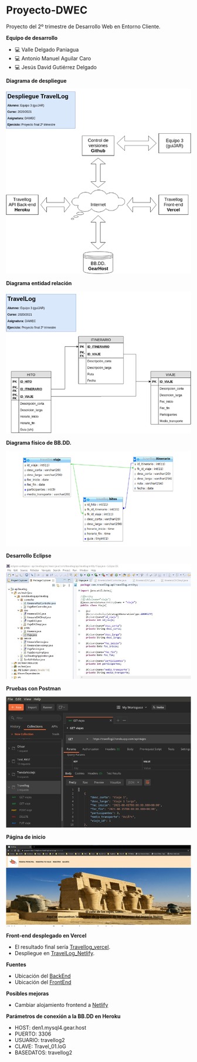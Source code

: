 # Proyecto-DWEC
Proyecto del 2º trimestre de Desarrollo Web en Entorno Cliente.

**Equipo de desarrollo**
- :computer: Valle Delgado Paniagua
- :computer: Antonio Manuel Aguilar Caro
- :computer: Jesús David Gutiérrez Delgado

**Diagrama de despliegue**

![Diagrama despliegue](/img/Despliegue2.png "Diagrama de despliegue")

**Diagrama entidad relación**

![Diagrama E/R](/img/TravelLog.png "Diagrama E/R")

**Diagrama físico de BB.DD.**

![Diagrama BB.DD.](/img/TravelLogMySql.png "Modelo físico")

**Desarrollo Eclipse**

![Desarrollo Eclipse](/img/Eclipse.png "Eclipse")

**Pruebas con Postman**

![Tests con Postman](/img/TestPostman.png "Pruebas")

**Página de inicio**

![Página de inicio](/img/Index.png "Index")

**Front-end desplegado en Vercel**

- El resultado final sería [Travellog_vercel][Travellog].
- Despliegue en [TravelLog_Netlify][TravelLog_Netlify].

[Travellog]: https://proyecto-dwec-3mkq6iovw-travel-log1.vercel.app/
[Netlify]: https://www.netlify.com/
[BackEnd]: https://github.com/antonio-aguilar/Proyecto-DWEC/tree/main/apiTravellog
[FrontEnd]: https://github.com/antonio-aguilar/Proyecto-DWEC/tree/main/Frontend
[TravelLog_Netlify]: https://admiring-snyder-e0332c.netlify.app/

**Fuentes**
- Ubicación del [BackEnd][Backend]
- Ubicación del [FrontEnd][Frontend]

**Posibles mejoras**

- Cambiar alojamiento frontend a [Netlify][Netlify]

**Parámetros de conexión a la BB.DD en Heroku**

- HOST: den1.mysql4.gear.host
- PUERTO: 3306
- USUARIO: travellog2
- CLAVE: Travel_01.loG
- BASEDATOS: travellog2



